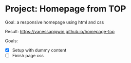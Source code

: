 # Project: Homepage from TOP
Goal: a responsive homepage using html and css

Result: https://vanessapigwin.github.io/homepage-top

Goals:
- [x] Setup with dummy content
- [ ] Finish page css
